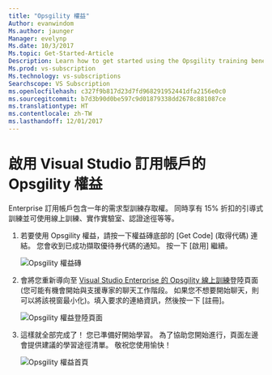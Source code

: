```yaml
---
title: "Opsgility 權益"
Author: evanwindom
Ms.author: jaunger
Manager: evelynp
Ms.date: 10/3/2017
Ms.topic: Get-Started-Article
Description: Learn how to get started using the Opsgility training benefit included with your Visual Studio subscription.
Ms.prod: vs-subscription
Ms.technology: vs-subscriptions
Searchscope: VS Subscription
ms.openlocfilehash: c327f9b817d23d7fd968291952441dfa2156e0c0
ms.sourcegitcommit: b7d3b90d0be597c9d01879338dd2678c881087ce
ms.translationtype: HT
ms.contentlocale: zh-TW
ms.lasthandoff: 12/01/2017
---
```

# <a name="activating-the-opsgility-benefit-in-visual-studio-subscriptions"></a>啟用 Visual Studio 訂用帳戶的 Opsgility 權益

Enterprise 訂用帳戶包含一年的需求型訓練存取權。  同時享有 15% 折扣的引導式訓練並可使用線上訓練、實作實驗室、認證途徑等等。  

1.  若要使用 Opsgility 權益，請按一下權益磚底部的 [Get Code] (取得代碼) 連結。   您會收到已成功擷取優待券代碼的通知。  按一下 [啟用] 繼續。

    ![Opsgility 權益磚](_img\vs-opsgility\vs-opsgility-tile.png)


2.  會將您重新導向至 [Visual Studio Enterprise 的 Opsgility 線上訓練](https://www.opsgility.com/vse)登陸頁面   (您可能有機會開始與支援專家的聊天工作階段。  如果您不想要開始聊天，則可以將該視窗最小化)。填入要求的連絡資訊，然後按一下 [註冊]。  

    ![Opsgility 權益登陸頁面](_img\vs-opsgility\vs-opsgility-registration.png)

3.  這樣就全部完成了！  您已準備好開始學習。  為了協助您開始進行，頁面左邊會提供建議的學習途徑清單。  敬祝您使用愉快！

    ![Opsgility 權益首頁](_img\vs-opsgility\vs-opsgility-home-cropped.png)
